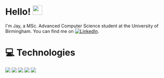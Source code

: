 # Hello! <img src="https://raw.githubusercontent.com/MartinHeinz/MartinHeinz/master/wave.gif" width="30px">
I'm Jay, a MSc. Advanced Computer Science student at the University of Birmingham. You can find me on [![LinkedIn][1.1]][1].

# &#128187; Technologies
![](https://img.shields.io/badge/Windows-0078D6?style=for-the-badge&logo=windows&logoColor=white)
![](https://img.shields.io/badge/Ubuntu-E95420?style=for-the-badge&logo=ubuntu&logoColor=white)
![](https://img.shields.io/badge/Python-3776AB?style=for-the-badge&logo=python&logoColor=white)
![](https://img.shields.io/badge/Java-ED8B00?style=for-the-badge&logo=java&logoColor=white)
![](https://img.shields.io/badge/PostgreSQL-316192?style=for-the-badge&logo=postgresql&logoColor=white)


<!-- icons without padding -->
[1.1]: https://raw.githubusercontent.com/MartinHeinz/MartinHeinz/master/linkedin-3-16.png (LinkedIn icon without padding)

<!-- links to my social media accounts -->
[1]: https://linkedin.com/in/jay-p-upadhyay

<!---
ProbablyNotJay/ProbablyNotJay is a ✨ special ✨ repository because its `README.md` (this file) appears on your GitHub profile.
You can click the Preview link to take a look at your changes.
--->
